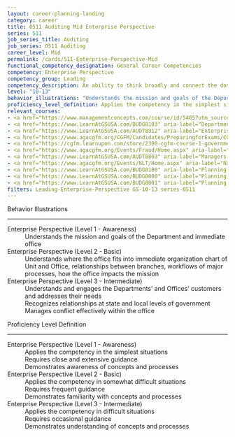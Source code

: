 ```yaml
---
layout: career-planning-landing
category: career
title: 0511 Auditing Mid Enterprise Perspective
series: 511
job_series_title: Auditing
job_series: 0511 Auditing
career_level: Mid
permalink: /cards/511-Enterprise-Perspective-Mid
functional_competency_designation: General Career Competencies
competency: Enterprise Perspective
competency_group: Leading
competency_description: An ability to think broadly and connect the dots among various aspects of the enterprise
level: "10-13"
behavior_illustrations: "Understands the mission and goals of the Department and immediate office ? Understands where the office fits into immediate organization chart of Unit and Office, relationships between branches, workflows of major processes, how the office impacts the mission ? Understands and engages the Departments’ and Offices’ customers and addresses their needs ? Recognizes relationships at state and local levels of government ? Manages conflict effectively within the office"
proficiency_level_definition: Applies the competency in the simplest situations ? Requires close and extensive guidance ? Demonstrates awareness of concepts and processes ? Applies the competency in somewhat difficult situations ? Requires frequent guidance ? Demonstrates familiarity with concepts and processes ? Applies the competency in difficult situations ? Requires occasional guidance ? Demonstrates understanding of concepts and processes
relevant_courses: 
- <a href="https://www.managementconcepts.com/course/id/5405?utm_source=CFOportal&utm_medium=listing&utm_campaign=CFOTTEP&utm_id=23FM" aria-label="Benefit-Cost Analysis Using Microsoft Excel - https://www.managementconcepts.com/course/id/5405?utm_source=CFOportal&utm_medium=listing&utm_campaign=CFOTTEP&utm_id=23FM">Benefit-Cost Analysis Using Microsoft Excel</a>, Management Concepts
- <a href="https://www.LearnAtGSUSA.com/BUDG8103" aria-label="Department of Homeland Security PPBE System (BUDG8103) - https://www.LearnAtGSUSA.com/BUDG8103">Department of Homeland Security PPBE System (BUDG8103)</a>, Graduate School USA (GSUSA)
- <a href="https://www.LearnAtGSUSA.com/AUDT8912" aria-label="Enterprise Risk Management&#58; Executive Seminar (AUDT8912) - https://www.LearnAtGSUSA.com/AUDT8912">Enterprise Risk Management&#58; Executive Seminar (AUDT8912)</a>, Graduate School USA (GSUSA)
- <a href="https://www.agacgfm.org/CGFM/Candidates/PreparingforExams/CGFMVirtualCourses.aspx" aria-label="Governmental Environment (live, virtual) - https://www.agacgfm.org/CGFM/Candidates/PreparingforExams/CGFMVirtualCourses.aspx">Governmental Environment (live, virtual)</a>, AGA
- <a href="https://cgfm.learnupon.com/store/2300-cgfm-course-1-governmental-environment-sections-i-vii-bundle?is_bundle=1" aria-label="Governmental Environment (online, self-paced) - https://cgfm.learnupon.com/store/2300-cgfm-course-1-governmental-environment-sections-i-vii-bundle?is_bundle=1">Governmental Environment (online, self-paced)</a>, AGA
- <a href="https://www.agacgfm.org/Events/Fraud/Home.aspx" aria-label="Internal Control & Fraud Prevention Training - https://www.agacgfm.org/Events/Fraud/Home.aspx">Internal Control & Fraud Prevention Training</a>, AGA
- <a href="https://www.LearnAtGSUSA.com/AUDT8003" aria-label="Managers and Auditors Roles in Assessing Internal Controls (AUDT8003) - https://www.LearnAtGSUSA.com/AUDT8003">Managers and Auditors Roles in Assessing Internal Controls (AUDT8003)</a>, Graduate School USA (GSUSA)
- <a href="https://www.agacgfm.org/Events/NLT/Home.aspx" aria-label="National Leadership Training (NLT) - multi-competency training - https://www.agacgfm.org/Events/NLT/Home.aspx">National Leadership Training (NLT) - multi-competency training</a>, AGA
- <a href="https://www.LearnAtGSUSA.com/BUDG8180" aria-label="Planning, Budgeting and Performance Measurement (BUDG8180) - https://www.LearnAtGSUSA.com/BUDG8180">Planning, Budgeting and Performance Measurement (BUDG8180)</a>, Graduate School USA (GSUSA)
- <a href="https://www.LearnAtGSUSA.com/BUDG8000" aria-label="Planning, Programming, Budgeting and Execution (PPBE) (BUDG8000) - https://www.LearnAtGSUSA.com/BUDG8000">Planning, Programming, Budgeting and Execution (PPBE) (BUDG8000)</a>, Graduate School USA (GSUSA)
- <a href="https://www.LearnAtGSUSA.com/BUDG8001" aria-label="Planning, Programming, Budgeting and Execution (PPBE), Army (BUDG8001) - https://www.LearnAtGSUSA.com/BUDG8001">Planning, Programming, Budgeting and Execution (PPBE), Army (BUDG8001)</a>, Graduate School USA (GSUSA)
filters: Leading-Enterprise-Perspective GS-10-13 series-0511
---
```


<div class="desktop:grid-col-6 margin-y-3">
  <div class="border-top-2 bg-white padding-3 shadow-5 height-full members-hover border-1px button-border border-top-blue radius-lg">
    <p class="text-bold label-color font-size-21">Behavior Illustrations</p>
    <hr class="hr-green"/>
    <dl class="text-base card-content-color"><dt>Enterprise Perspective (Level 1 - Awareness)</dt><dd>Understands the mission and goals of the Department and immediate office</dd><dt>Enterprise Perspective (Level 2 - Basic)</dt><dd>Understands where the office fits into immediate organization chart of Unit and Office, relationships between branches, workflows of major processes, how the office impacts the mission</dd><dt>Enterprise Perspective (Level 3 - Intermediate)</dt><dd>Understands and engages the Departments’ and Offices’ customers and addresses their needs </dd><dd> Recognizes relationships at state and local levels of government </dd><dd> Manages conflict effectively within the office</dd></dl>
  </div>
</div>
<div class="desktop:grid-col-6 margin-y-3">
  <div class="border-top-2 bg-white padding-3 shadow-5 height-full members-hover border-1px button-border border-top-blue radius-lg">
    <p class="text-bold label-color font-size-21">Proficiency Level Definition</p>
     <hr class="hr-green"/>
    <dl class="text-base card-content-color"><dt>Enterprise Perspective (Level 1 - Awareness)</dt><dd>Applies the competency in the simplest situations </dd><dd> Requires close and extensive guidance </dd><dd> Demonstrates awareness of concepts and processes</dd><dt>Enterprise Perspective (Level 2 - Basic)</dt><dd>Applies the competency in somewhat difficult situations </dd><dd> Requires frequent guidance </dd><dd> Demonstrates familiarity with concepts and processes</dd><dt>Enterprise Perspective (Level 3 - Intermediate)</dt><dd>Applies the competency in difficult situations </dd><dd> Requires occasional guidance </dd><dd> Demonstrates understanding of concepts and processes</dd></dl>
  </div>
</div>